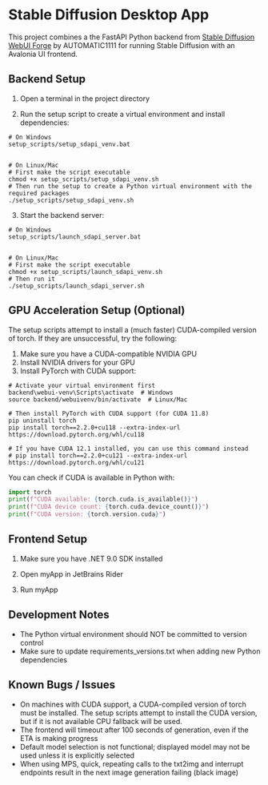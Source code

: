 # Stable Diffusion Desktop App

This project combines a the FastAPI Python backend from [Stable Diffusion WebUI Forge](https://github.com/automatic1111/stable-diffusion-webui) by AUTOMATIC1111 for running Stable Diffusion with an Avalonia UI frontend.

## Backend Setup

1. Open a terminal in the project directory

2. Run the setup script to create a virtual environment and install dependencies:
```
# On Windows
setup_scripts/setup_sdapi_venv.bat


# On Linux/Mac
# First make the script executable
chmod +x setup_scripts/setup_sdapi_venv.sh
# Then run the setup to create a Python virtual environment with the required packages
./setup_scripts/setup_sdapi_venv.sh
```

3. Start the backend server:
```
# On Windows
setup_scripts/launch_sdapi_server.bat


# On Linux/Mac
# First make the script executable
chmod +x setup_scripts/launch_sdapi_venv.sh
# Then run it
./setup_scripts/launch_sdapi_server.sh
```

## GPU Acceleration Setup (Optional)

The setup scripts attempt to install a (much faster) CUDA-compiled version of torch. If they are unsuccessful, try the following:

1. Make sure you have a CUDA-compatible NVIDIA GPU
2. Install NVIDIA drivers for your GPU
3. Install PyTorch with CUDA support:

```
# Activate your virtual environment first
backend\webui-venv\Scripts\activate  # Windows
source backend/webuivenv/bin/activate  # Linux/Mac

# Then install PyTorch with CUDA support (for CUDA 11.8)
pip uninstall torch
pip install torch==2.2.0+cu118 --extra-index-url https://download.pytorch.org/whl/cu118

# If you have CUDA 12.1 installed, you can use this command instead
# pip install torch==2.2.0+cu121 --extra-index-url https://download.pytorch.org/whl/cu121
```

You can check if CUDA is available in Python with:
```python
import torch
print(f"CUDA available: {torch.cuda.is_available()}")
print(f"CUDA device count: {torch.cuda.device_count()}")
print(f"CUDA version: {torch.version.cuda}")
```

## Frontend Setup

1. Make sure you have .NET 9.0 SDK installed

2. Open myApp in JetBrains Rider

3. Run myApp

## Development Notes

- The Python virtual environment should NOT be committed to version control
- Make sure to update requirements_versions.txt when adding new Python dependencies

## Known Bugs / Issues

- On machines with CUDA support, a CUDA-compiled version of torch must be installed. The setup scripts attempt to install the CUDA version, but if it is not available CPU fallback will be used.
- The frontend will timeout after 100 seconds of generation, even if the ETA is making progress
- Default model selection is not functional; displayed model may not be used unless it is explicitly selected
- When using MPS, quick, repeating calls to the txt2img and interrupt endpoints result in the next image generation failing (black image)

